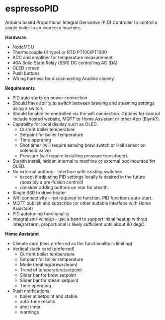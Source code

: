 # espressoPID
Arduino based Proportional Integral Derivative (PID) Controller to control a single boiler in an expresso machine. 

<b>Hardware</b>
- NodeMCU
- Thermocouple (K type) or RTD PT100/PT1000
- ADC and amplifier for temperature measurement
- 40A Solid State Relay (SSR) DC controlling AC (DA)
- OLED screen
- Push buttons
- Wiring harness for disconnecting Arudino cleanly.

<b>Requirements</b>
- PID auto starts on power connection
- Should have ability to switch between brewing and steaming settings using a switch.
- Should be able be controlled via the wifi connection.  Options for control include hosted website, MQTT to Home Assistant or other App (Blynk?).
- Capability for local display such as OLED.
  - Current boiler temperature
  - Setpoint for boiler temperature
  - Time operating
  - Shot timer (will require sensing brew switch or Hall sensor on solenoid valve)
  - Pressure (will require installing pressure transducer).
- Stealth install, hidden internal to machine <u>or</u> external box mounted for OLED.
- No external buttons - interface with existing switches 
  - except if adjusting PID settings locally is desired in the future (possibly a pre-fusion control!) 
  - consider adding buttons on rear for stealth.
- Single SSR to drive heater
- Wifi connectivity - not required to function, PID functions auto-start.
- MQTT publish and subscribe (or other suitable interface with Home Assistant)
- PID autotuning functionality
- Integral anti-windup - use a band to support initial heatup without integral term, proportional is likely sufficient until about 80 degC.

<b>Home Assistant</b>
- Climate card (less preferred as the functionality is limiting)
- Vertical stack card (preferred)
  - Current boiler temperature
  - Setpoint for boiler temperature
  - Mode (heating/brew/steam)
  - Trend of temperature/setpoint
  - Slider bar for brew setpoint
  - Slider bar for steam setpoint
  - Time operating 
- Push notifications
  - boiler at setpoint and stable.
  - auto-tune results
  - shot timer
  - warnings   
